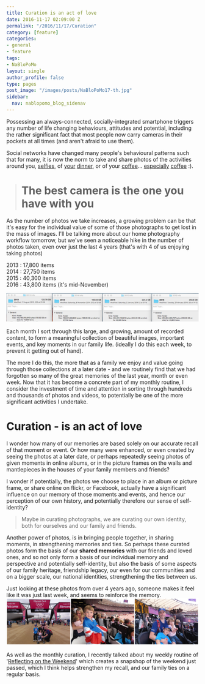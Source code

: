 ```yaml
---
title: Curation is an act of love
date: 2016-11-17 02:09:00 Z
permalink: "/2016/11/17/Curation"
category: [feature]
categories:
- general
- feature
tags:
- NaBloPoMo
layout: single
author_profile: false
type: pages
post_image: "/images/posts/NaBloPoMo17-th.jpg"
sidebar:
  nav: nablopomo_blog_sidenav
---
```


Possessing an always-connected, socially-integrated smartphone triggers any number of life changing behaviours, attitudes and potential, including the rather significant fact that most people now carry cameras in their pockets at all times (and aren't afraid to use them).

Social networks have changed many people's behavioural patterns such that for many, it is now the norm to take and share photos of the activities around you, [selfies](https://www.instagram.com/p/BMyDv-OAdna/), of [your](https://www.instagram.com/p/BDw-kMNCgsj/) [dinner](https://www.instagram.com/p/BJNenc8jYnT/), or of your [coffee](https://www.instagram.com/p/BIEznC2DJvR/)... [especially](https://www.instagram.com/p/BFwVBojCgjS/) [coffee](https://www.instagram.com/p/BAWpyv3CgvQ/) :).

> # The best camera is the one you have with you

As the number of photos we take increases, a growing problem can be that it's easy for the individual value of some of those photographs to get lost in the mass of images. I'll be talking more about our home photography workflow tomorrow, but we've seen a noticeable hike in the number of photos taken, even over just the last 4 years (that's with 4 of us enjoying taking photos)

2013 : 17,800 items  
2014 : 27,750 items  
2015 : 40,300 items  
2016 : 43,800 items (it's mid-November)  

![directory - get info](/images/posts/NaBloPoMo17-get-info.png)


Each month I sort through this large, and growing, amount of recorded content, to form a meaningful collection of beautiful images, important events, and key moments in our family life. (ideally I do this each week, to prevent it getting out of hand).

The more I do this, the more that as a family we enjoy and value going through those collections at a later date - and we routinely find that we had forgotten so many of the great memories of the last year, month or even week.
Now that it has become a concrete part of my monthly routine, I consider the investment of time and attention in sorting through hundreds and thousands of photos and videos, to potentially be one of the more significant activities I undertake.


# Curation - is an act of love

I wonder how many of our memories are based solely on our accurate recall of that moment or event. Or how many were enhanced, or even created by seeing the photos at a later date, or perhaps repeatedly seeing photos of given moments in online albums, or in the picture frames on the walls and mantlepieces in the houses of your family members and friends?

I wonder if potentially, the photos we choose to place in an album or picture frame, or share online on flickr, or Facebook, actually have a significant influence on our memory of those moments and events, and hence our perception of our own history, and potentially therefore our sense of self-identity?

> Maybe in curating photographs, we are curating our own identity, both for ourselves and our family and friends.

Another power of photos, is in bringing people together, in sharing moments, in strengthening memories and ties. So perhaps these curated photos form the basis of our **shared memories** with our friends and loved ones, and so not only form a basis of our individual memory and perspective and potentially self-identity, but also the basis of some aspects of our family heritage, friendship legacy, our even for our communities and on a bigger scale, our national identities, strengthening the ties between us.

Just looking at these photos from over 4 years ago, someone makes it feel like it was just last week, and seems to reinforce the memory.  
![2012 Olympics](/images/posts/NaBloPoMo17-2012.png)


As well as the monthly curation, I recently talked about my weekly routine of '[Reflecting on the Weekend](2016/11/12/Reflecting-On-The-Weekend)' which creates a snapshop of the weekend just passed, which I think helps strengthen my recall, and our family ties on a regular basis.
